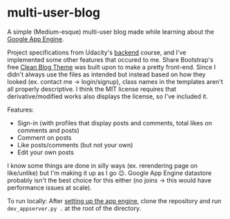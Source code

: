 # multi-user-blog
A simple (Medium-esque) multi-user blog made while learning about the [Google App Engine](https://cloud.google.com/appengine/docs).

Project specifications from Udacity's [backend](https://www.udacity.com/course/intro-to-backend--ud171) course, and I've implemented some other features that occured to me. Share Bootstrap's free [Clean Blog Theme](https://startbootstrap.com/template-overviews/clean-blog/) was built upon to make a pretty front-end. Since I didn't always use the files as intended but instead based on how they looked (ex. contact me -> login/signup), class names in the templates aren't all properly descriptive. I think the MIT license requires that derivative/modified works also displays the license, so I've included it.

Features:
* Sign-in (with profiles that display posts and comments, total likes on comments and posts)
* Comment on posts
* Like posts/comments (but not your own)
* Edit your own posts

I know some things are done in silly ways (ex. rerendering page on like/unlike) but I'm making it up as I go :wink:. Google App Engine datastore probably isn't the best choice for this either (no joins -> this would have performance issues at scale).

To run locally:
After [setting up the app engine](https://cloud.google.com/appengine/downloads), clone the repository and run `dev_appserver.py .` at the root of the directory.
